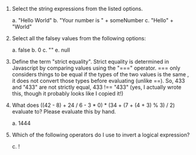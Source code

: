 1.  Select the string expressions from the listed options.

    a. "Hello World"
    b. "Your number is " + someNumber
    c. "Hello" + "World"

2.  Select all the falsey values from the following options:

    a. false
    b. 0
    c. ""
    e. null

3.  Define the term "strict equality".
Strict equality is determined in Javascript by comparing values using the "===" operator.  === only considers things to be equal if the types of the two values is the same , it does not convert those types before evaluating (unlike ==).  So, 433 and "433" are not strictly equal, 433 !== "433" (yes, I actually wrote this, though it probably looks like I copied it!)

4.  What does ((42 - 8) + 24 / 6 - 3 * 0) * (34 + (7 + (4 + 3) % 3) / 2) evaluate to? Please evaluate this by hand.

    a. 1444

5.  Which of the following operators do I use to invert a logical expression?

    c. !

